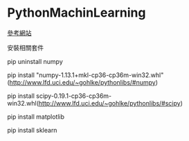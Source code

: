 # PythonMachinLearning

[參考網站](https://www.gitbook.com/book/htygithub/machine-learning-python)

安裝相關套件

  pip uninstall numpy
  
  pip install "numpy-1.13.1+mkl-cp36-cp36m-win32.whl"(http://www.lfd.uci.edu/~gohlke/pythonlibs/#numpy)
  
  pip install scipy-0.19.1-cp36-cp36m-win32.whl(http://www.lfd.uci.edu/~gohlke/pythonlibs/#scipy)
  
  pip install matplotlib
  
  pip install sklearn
  
